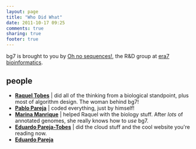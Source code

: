 ```yaml
---
layout: page
title: "Who Did What"
date: 2011-10-17 09:25
comments: true
sharing: true
footer: true
---
```


bg7 is brought to you by [Oh no sequences!](http://ohnosequences.com), the R&D group at [era7 bioinformatics](http://era7bioinformatics.com). 

## people ##

- [**Raquel Tobes**](http://mendeley.com/profiles/raquel-tobes)	| did all of the thinking from a biological standpoint, plus most of algorithm design. The woman behind bg7!
- [**Pablo Pareja**](http://http://about.me/pablopareja) | coded everything, just by himself!
- [**Marina Manrique**](http://marinamanrique.name) | helped Raquel with the biology stuff. After _lots_ of annotated genomes, she really knows how to _use_ bg7.
- [**Eduardo Pareja-Tobes**](http://eduardo.pareja-tobes.name) | did the cloud stuff and the cool website you're reading now.
- [**Eduardo Pareja**](http://www.eduardopareja.name)
